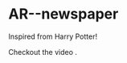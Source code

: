# AR--newspaper
Inspired from Harry Potter!

Checkout the video .
<!---[![AR newspaper](http://img.youtube.com/vi/9dmkRkXj9N8/0.jpg)](http://www.youtube.com/watch?v=9dmkRkXj9N8 "AR newspaper")


